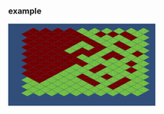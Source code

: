 <h3>example</h3>
<img width="300px" src="https://github.com/haskicbr/Unity-isometric-ground-generation/blob/master/demo.jpg" />
